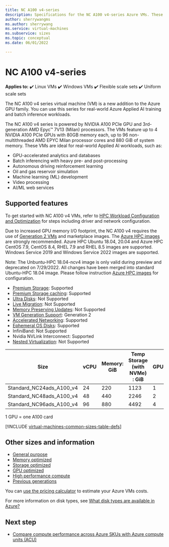 ```yaml
---
title: NC A100 v4-series 
description: Specifications for the NC A100 v4-series Azure VMs. These VMs include Linux, Windows, Flexible scale sets, and uniform scale sets.```
author: sherrywangms
ms.author: sherrywang
ms.service: virtual-machines
ms.subservice: sizes
ms.topic: conceptual
ms.date: 06/01/2022

---
```


#  NC A100 v4-series  

**Applies to:** :heavy_check_mark: Linux VMs :heavy_check_mark: Windows VMs :heavy_check_mark: Flexible scale sets :heavy_check_mark: Uniform scale sets

The NC A100 v4 series virtual machine (VM) is a new addition to the Azure GPU family. You can use this series for real-world Azure Applied AI training and batch inference workloads. 

The NC A100 v4 series is powered by NVIDIA A100 PCIe GPU and 3rd-generation AMD Epyc™ 7V13 (Milan) processors.  The VMs feature up to 4 NVIDIA A100 PCIe GPUs with 80GB memory each, up to 96 non-multithreaded AMD EPYC Milan processor cores and 880 GiB of system memory. 
These VMs are ideal for real-world Applied AI workloads, such as: 

- GPU-accelerated analytics and databases
- Batch inferencing with heavy pre- and post-processing
- Autonomous driving reinforcement learning
- Oil and gas reservoir simulation
- Machine learning (ML) development
- Video processing
- AI/ML web services



## Supported features

To get started with NC A100 v4 VMs, refer to [HPC Workload Configuration and Optimization](./workloads/hpc/configure.md) for steps including driver and network configuration.

Due to increased GPU memory I/O footprint, the NC A100 v4 requires the use of [Generation 2 VMs](./generation-2.md) and marketplace images. The [Azure HPC images](./workloads/hpc/configure.md) are strongly recommended. Azure HPC Ubuntu 18.04, 20.04 and Azure HPC CentOS 7.9, CentOS 8.4, RHEL 7.9 and RHEL 8.5 images are supported. Windows Service 2019 and Windows Service 2022 images are supported.

Note: The Unbuntu-HPC 18.04-ncv4 image is only valid during preview and deprecated on 7/29/2022.  All changes have been merged into standard Ubuntu-HPC 18.04 image. Please follow instruction [Azure HPC images](./workloads/hpc/configure.md) for configuration.
 

- [Premium Storage](premium-storage-performance.md): Supported
- [Premium Storage caching](premium-storage-performance.md): Supported
- [Ultra Disks](disks-types.md#ultra-disks): Not Supported
- [Live Migration](maintenance-and-updates.md): Not Supported
- [Memory Preserving Updates](maintenance-and-updates.md): Not Supported
- [VM Generation Support](generation-2.md): Generation 2
- [Accelerated Networking](../virtual-network/create-vm-accelerated-networking-cli.md): Supported
- [Ephemeral OS Disks](ephemeral-os-disks.md): Supported
- InfiniBand: Not Supported
- Nvidia NVLink Interconnect: Supported
- [Nested Virtualization](/virtualization/hyper-v-on-windows/user-guide/nested-virtualization): Not Supported



| Size | vCPU | Memory: GiB | Temp Storage (with NVMe) : GiB  | GPU | GPU Memory: GiB | Max data disks | Max uncached disk throughput: IOPS / MBps | Max NICs/network bandwidth (Mbps) |
|---|---|---|---|---|---|---|---|---|
| Standard_NC24ads_A100_v4   | 24  | 220 | 1123 | 1 | 80  | 12 | 30000/1000 | 2/20,000  |
| Standard_NC48ads_A100_v4   | 48 | 440 | 2246  | 2 | 160 | 24 | 60000/2000 | 4/40,000  | 
| Standard_NC96ads_A100_v4   | 96 | 880 | 4492 | 4 | 320 | 32 | 120000/4000 | 8/80,000  |

1 GPU = one A100 card

[!INCLUDE [virtual-machines-common-sizes-table-defs](../../includes/virtual-machines-common-sizes-table-defs.md)]

## Other sizes and information

- [General purpose](sizes-general.md)
- [Memory optimized](sizes-memory.md)
- [Storage optimized](sizes-storage.md)
- [GPU optimized](sizes-gpu.md)
- [High performance compute](sizes-hpc.md)
- [Previous generations](sizes-previous-gen.md)

You can [use the pricing calculator](https://azure.microsoft.com/pricing/calculator/) to estimate your Azure VMs costs.

For more information on disk types, see [What disk types are available in Azure?](disks-types.md)

## Next step

- [Compare compute performance across Azure SKUs with Azure compute units (ACU)](acu.md)
